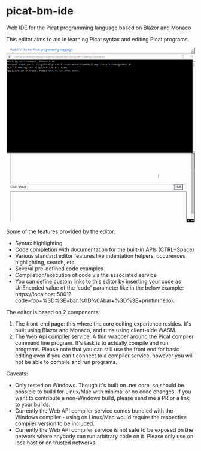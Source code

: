 # picat-bm-ide
Web IDE for the Picat programming language based on Blazor and Monaco

This editor aims to aid in learning Picat syntax and editing Picat programs.

![](demo.gif)

Some of the features provided by the editor:
- Syntax highlighting
- Code completion with documentation for the built-in APIs (CTRL+Space)
- Various standard editor features like indentation helpers, occurences highlighting, search, etc.
- Several pre-defined code examples
- Compilation/execution of code via the associated service
- You can define custom links to this editor by inserting your code as UrlEncoded value of the 'code' parameter like in the below example:
  https://localhost:5001?code=foo+%3D%3E+bar.%0D%0Abar+%3D%3E+println(hello).

The editor is based on 2 components:
1. The front-end page: this where the core editing experience resides. It's built using Blazor and Monaco, and runs using client-side WASM.
2. The Web Api compiler service. A thin wrapper around the Picat compiler command line program. It's task is to actually compile and run programs.
   Please note that you can still use the front end for basic editing even if you can't connect to a compiler service, however you will not be able to compile and run programs.

Caveats:
- Only tested on Windows. Though it's built on .net core, so should be possible to build for Linux/Mac with minimal or no code changes. If you want to contribute a non-Windows build, please send me a PR or a link to your builds.
- Currently the Web API compiler service comes bundled with the Windows compiler - using on Linux/Mac would require the respective compiler version to be included.
- Currently the Web API compiler service is not safe to be exposed on the network where anybody can run arbitrary code on it. Please only use on localhost or on trusted networks.
